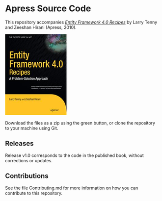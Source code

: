 # Apress Source Code

This repository accompanies [*Entity Framework 4.0 Recipes*](http://www.apress.com/9781430227038) by Larry Tenny and Zeeshan Hirani (Apress, 2010).

![Cover image](9781430227038.jpg)

Download the files as a zip using the green button, or clone the repository to your machine using Git.

## Releases

Release v1.0 corresponds to the code in the published book, without corrections or updates.

## Contributions

See the file Contributing.md for more information on how you can contribute to this repository.
